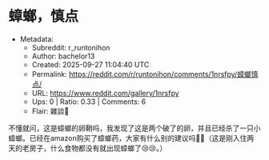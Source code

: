 # 蟑螂，慎点

- Metadata:
  - Subreddit: r_runtonihon
  - Author: bachelor13
  - Created: 2025-09-27 11:04:40 UTC
  - Permalink: https://reddit.com/r/runtonihon/comments/1nrsfpy/蟑螂慎点/
  - URL: https://www.reddit.com/gallery/1nrsfpy
  - Ups: 0 | Ratio: 0.33 | Comments: 6
  - Flair: 雑談💬


不懂就问，这是蟑螂的卵鞘吗，我发现了这是两个破了的卵，并且已经杀了一只小蟑螂。已经在amazon购买了蟑螂药，大家有什么别的建议吗🙇🙇（这是刚入住两天的老房子，什么食物都没有就出现蟑螂了😢😢。）

